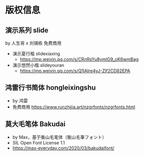 # 版权信息

## 演示系列 slide
by 人生哥 x 刘锡栋
免费商用
* 演示夏行楷 slidexiaxing
  * https://mp.weixin.qq.com/s/CRnRsYu8ymlG9_oK6wmBag
* 演示悠然小楷  slideyouran
  * https://mp.weixin.qq.com/s/Q1lAIre4yJ-Zlf2CD82EPA

## 鸿雷行书简体 hongleixingshu
* by 鸿雷 
* 免费商用 https://www.runzhijia.art/nzgrfonts/nzgrfonts.html

## 莫大毛笔体 Bakudai
* by Max，基于衡山毛笔体（衡山毛筆フォント）
* SIL Open Font License 1.1
* https://max-everyday.com/2020/03/bakudaifont/
